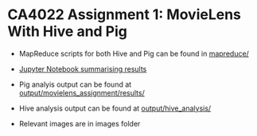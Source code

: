# CA4022 Assignment 1: MovieLens With Hive and Pig


* MapReduce scripts for both Hive and Pig can be found in [mapreduce/](https://github.com/boylaj/ca4022_github/tree/main/mapreduce)


* [Jupyter Notebook summarising results](https://github.com/boylaj/ca4022_github/blob/main/mapreduce/movielens_assignment/movielens_analysis_results.ipynb)


* Pig analyis output can be found at [output/movielens_assignment/results/](https://github.com/boylaj/ca4022_github/tree/main/output/movielens_assignment/results)


* Hive analysis output can be found at [output/hive_analysis/](https://github.com/boylaj/ca4022_github/tree/main/output/hive_analysis)


* Relevant images are in images folder